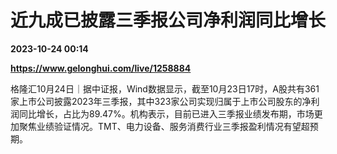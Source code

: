 # 近九成已披露三季报公司净利润同比增长

**2023-10-24 00:14**

**https://www.gelonghui.com/live/1258884**

格隆汇10月24日｜据中证报，Wind数据显示，截至10月23日17时，A股共有361家上市公司披露2023年三季报，其中323家公司实现归属于上市公司股东的净利润同比增长，占比为89.47%。机构表示，目前已进入三季报业绩发布期，市场更加聚焦业绩验证情况。TMT、电力设备、服务消费行业三季报盈利情况有望超预期。